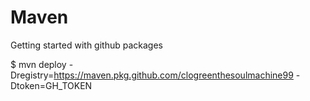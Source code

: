# Maven
Getting started with github packages
<!-- Just a single step: Deploy using a GitHub token -->
$ mvn deploy -Dregistry=https://maven.pkg.github.com/clogreenthesoulmachine99 -Dtoken=GH_TOKEN

